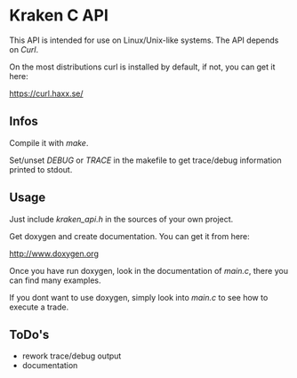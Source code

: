# Kraken C API

This API is intended for use on Linux/Unix-like systems.
The API depends on *Curl*.

On the most distributions curl is installed by default,
if not, you can get it here:

https://curl.haxx.se/

## Infos

Compile it with *make*.

Set/unset *DEBUG* or *TRACE* in the makefile to get trace/debug information
printed to stdout.

## Usage

Just include *kraken_api.h* in the sources of your own project.

Get doxygen and create documentation. 
You can get it from here:

http://www.doxygen.org

Once you have run doxygen, look in the documentation of *main.c*,
there you can find many examples.

If you dont want to use doxygen, simply look into *main.c*
to see how to execute a trade.

## ToDo's

- rework trace/debug output
- documentation

